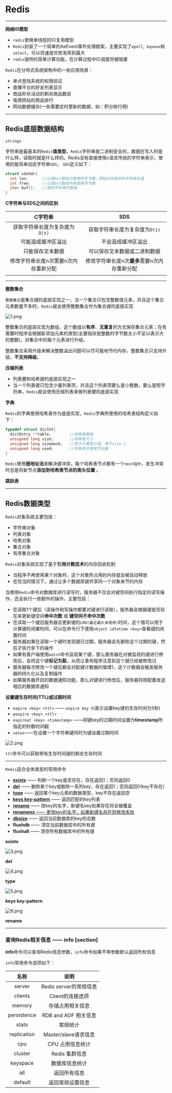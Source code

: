 # Redis



----

**网络IO模型**

+ `redis`使用单线程的IO复用模型
+ `Redis`封装了一个简单的AeEvent事件处理框架，主要实现了`epoll`,` kqueue`和`select`，可以将速度优势发挥到最大
+ `redis`提供的简单计算功能，在计算过程中IO调度将被阻塞



`Redis`在分布式系统架构中的一些应用场景：

+ 单点登陆系统的权限验证
+ 直播平台的好友列表显示
+ 商品秒杀活动的剩余商品数目
+ 电商网站的商品排行
+ 网站数据缓存(一些需要定时更新的数据，如：积分排行榜)

-----

## Redis底层数据结构

`strings`

字符串是最基本的`Redis`**值类型**，`Redis`字符串是二进制安全的，数据在写入时是什么样，读取时就是什么样的。Redis没有直接使用c语言传统的字符串表示，使用的是简单动态字符串`SDS`， `SDS`定义如下：

```c
struct sdshdr{
  int len;		//记录buf数组已使用的字节数，即SDS所保存的字符串长度
  int free;		//记录buf数组中未使用字节数
  char buf[];	//保存字符串的数组
}
```



**C字符串与SDS之间的区别**

|        C字符串         |            SDS            |
| :-----------------: | :-----------------------: |
| 获取字符串长度为复杂度为`O(n)`  |    获取字符串长度为复杂度为`O(1)`     |
|      可能造成缓冲区溢出      |         不会造成缓冲区溢出         |
|      只能保存文本数据       |      可以保存文本数据或二进制数据       |
| 修改字符串长度n次需要n次内存重新分配 | 修改字符串长度n次**最多**需要n次内存重新分配 |
|                     |                           |



----

**整数集合**

`整数集合`是集合键的底层实现之一，当一个集合只包含整数值元素，并且这个集合元素数量不多时，`Redis`就会使用整数集合作为集合键的底层实现

![1.png]()



整数集合的底层实现为数组，这个数组以**有序**、**无重复**的方式保存集合元素；在有需要时程序会根据新添加元素的类型(主要指存放整数的字节数太小不足以表示大的整数)，对集合中的每个元素进行升级。



整数集合采用升级来解决整数溢出问题可以尽可能地节约内存，整数集合只支持升级，**不支持降级**。



**压缩列表**

+ 列表健和哈希键的底层实现之一
+ 当一个列表键只包含少量列表项，并且这个列表项要么是小整数，要么是短字符串，`Redis`就会使用压缩列表来做列表健的底层实现




**字典**

`Redis`的字典使用哈希表作为底层实现，`Redis`字典所使用的哈希表结构定义如下：

```c
typedef struct dictht{
  dictEntry **table;		//哈希表数组
  unsigned long size;		//哈希表大小
  unsigned long sizemask;	//用于计算索引值，等于size-1
  unsigned long used;		//哈希表已使用节点数
}
```

`Redis`使用**链地址法**来解决键冲突，每个哈希表节点都有一个`next指针`，发生冲突时总是将新节点**添加到哈希表节点的表头位置** 。



**跳跃表**



-----

## Redis数据类型



`Redis`对象系统主要包括：

+ 字符串对象
+ 列表对象
+ 哈希对象
+ 集合对象
+ 有序集合对象



`Redis`对象系统实现了基于**引用计数技术**的内存回收机制

+ 当程序不再使用某个对象时，这个对象所占用的内存就会被自动释放
+ 在恰当的情况下，通过让多个数据库键共享同一个对象来节约内存



当使用`Redis`命令对数据库进行读写时，服务器不仅会对键空间执行指定的读写操作，还会执行一些额外的操作，主要包括：

+ 在读取1个键后（读操作和写操作都要对键进行读取），服务器会根据键是否存在来更新键空间**命中次数** 或 **键空间不命中次数**
+ 在读取一个键后服务器会更新键的`LRU(最近最久未使用)`时间，这个值可以用于计算键的闲置时间，可以在命令行下使用`object idletime <key>`查看键的闲置时间
+ 服务器如果在读取一个键时发现键已过期，服务器会先删除这个过期的键，然后才执行余下的操作
+ 如果有客户端使用`watch`命令监视某个键，那么服务器在对被监视的键进行修改后，会将这个键**标记为脏**，从而让事务程序注意到这个键已经被修改过
+ 服务器每次修改一个键后都会对脏键计数器的值增1，这个计数器会触发服务器的持久化以及复制操作
+ 如果服务器开启的数据通知功能，那么对键进行修改后，服务器将按配置发送相应的数据库通知



**设置键生存时间(TTL)或过期时间**

+ `expire <key> <ttl>` —— `expire key 5`(表示设置key键的生存时间为5秒)
+ `pexpire <key> <ttl>` 
+ `expireat <key> <timestamp>` ——将键key的过期时间设置为**timestamp**所指定的秒数时间戳
+ `setex`——在设置一个字符串键同时为键设置过期时间

![2.png]()



`ttl`命令可以获取带有生存时间键的剩余生存时间

----

`Redis`适合全体类型的常用命令

+ <a href="#Exists">**exists**</a> —— 判断一个key是否存在，存在返回1；否则返回0
+ <a href="#Del">**del**</a> —— 删除某个key或删除一系列key，存在返回1；否则返回0(key不存在)
+ <a href="#type">**type**</a> —— 返回某个key元素的数据类型，key不存在返回空
+ <a href="#keys">**keys key-pattern**</a> —— 返回匹配的key列表
+ <a href="#rename">**rename**</a> —— 改key的名字，新键名key如果存在将会被覆盖
+ <a href="#renamenx">**renamenx**  —— 更改key的名字，如果新键名存在则修改失败
+ <a href="#dbsize">**dbsize**</a> —— 返回当前数据库的key的总数
+ **flushdb** —— 清空当前数据库中的所有键
+ **flushall** —— 清空所有数据库中的所有键







<a name="Exists">**exists**</a>

![3.png]()



<a name="Del">**del**</a> 

![4.png]()



<a name="type">**type**</a>

![5.png]()

<a name="keys">**keys key-pattern**</a>

![6.png]()



<a name="rename">**rename**</a>



----

### 查询Redis相关信息 —— info [section]

**info**命令可以查询Redis信息参数，`info`命令如果不带参数默认返回所有信息

`info`常用命令选项如下：

|     名称      |        说明         |
| :---------: | :---------------: |
|   server    | Redis server的常规信息 |
|   clients   |    Client的连接选项    |
|   memory    |     存储占用相关信息      |
| persistence | RDB and AOF 相关信息  |
|    stats    |       常规统计        |
| replication | Master/slave请求信息  |
|     cpu     |    CPU 占用信息统计     |
|   cluster   |    Redis 集群信息     |
|  keyspace   |      数据库信息统计      |
|     all     |      返回所有信息       |
|   default   |     返回常规设置信息      |

